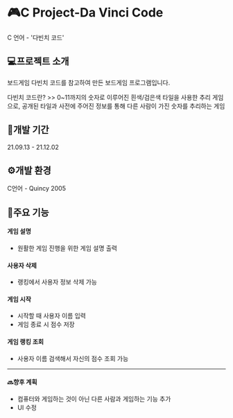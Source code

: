 # 🎮C Project-Da Vinci Code
C 언어 - '다빈치 코드'

## 💻프로젝트 소개
보드게임 다빈치 코드를 참고하여 만든 보드게임 프로그램입니다.

다빈치 코드란? >>  0~11까지의 숫자로 이루어진 흰색/검은색 타일을 사용한 추리 게임으로,
공개된 타일과 사전에 주어진 정보를 통해 다른 사람이 가진 숫자를 추리하는 게임

## 📆개발 기간
21.09.13 - 21.12.02

## ⚙️개발 환경
C언어 - Quincy 2005

## 📌주요 기능
#### 게임 설명
- 원활한 게임 진행을 위한 게임 설명 출력
#### 사용자 삭제
- 랭킹에서 사용자 정보 삭제 가능
#### 게임 시작
- 시작할 때 사용자 이름 입력
- 게임 종료 시 점수 저장
#### 게임 랭킹 조회
- 사용자 이름 검색해서 자신의 점수 조회 가능


--- 
#### 🔜향후 계획
- 컴퓨터와 게임하는 것이 아닌 다른 사람과 게임하는 기능 추가
- UI 수정
